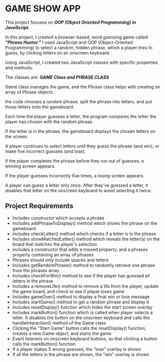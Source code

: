 # GAME SHOW APP

This project focuses on ***OOP (Object Oriented Programming) in JavaScript.***

In this project, I created a browser-based, word guessing game called ***"Phrase Hunter."*** 
I used JavaScript and OOP (Object-Oriented Programming) to select a random, hidden phrase, which a player tries to guess, by clicking letters on an onscreen keyboard.

Using JavaScript, I created two JavaScript classes with specific properties and methods.

The classes are: ***GAME Class and PHRASE CLASS***

Game class manages the game, and the Phrase class helps with creating an array of Phrase objects.

the code chooses a random phrase, split the phrase into letters, and put those letters onto the gameboard.

Each time the player guesses a letter, the program compares the letter the player has chosen with the random phrase.

If the letter is in the phrase, the gameboard displays the chosen letters on the screen.

A player continues to select letters until they guess the phrase (and win), or make five incorrect guesses (and lose).

If the player completes the phrase before they run out of guesses, a winning screen appears. 

If the player guesses incorrectly five times, a losing screen appears.

A player can guess a letter only once. After they’ve guessed a letter, it disables that letter on the onscreen keyboard to avoid selecting it twice.


## **Project Requirements**

* Includes constructor which accepts a phrase
* Includes addPhraseToDisplay() method which shows the phrase on the gameboard
* Includes checkLetter() method which checks if a letter is in the phrase
* Includes showMatchedLetter() method which reveals the letter(s) on the board that matches the player's selection
* Includes a constructor that adds a missed property, and a phrases property containing an array of phrases
* Phrases should only include spaces and letters
* Includes getRandomPhrase() method to randomly retrieve one phrase from the phrases array
* Includes checkForWin() method to see if the player has guessed all letters in the phrase
* Includes a removeLife() method to remove a life from the player, update the game board, and check to see if player loses game
* Includes gameOver() method to display a final win or lose message
* Includes startGame() method to get a random phrase and display it
* Includes resetDisplay() function which hides the start screen overlay
* Includes markButton() function which is called when player selects a letter. It disables the button on the onscreen keyboard and calls the  handleInteraction() method of the Game class
* Clicking the "Start Game" button calls the resetDisplay() function, creates a new Game object, and starts the game
* Event listeners on onscreen keyboard buttons, so that clicking a button calls the markButton() function
* If a player makes 5 wrong guesses, the “lose” overlay is shown
* If all the letters in the phrase are shown, the “win” overlay is shown



